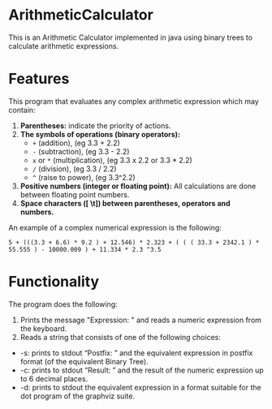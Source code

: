 # ArithmeticCalculator

This is an Arithmetic Calculator implemented in java using binary trees to calculate arithmetic expressions.

# Features 

This program  that evaluates any complex arithmetic expression which may contain:
1. **Parentheses:** indicate the priority of actions.
2. **The symbols of operations (binary operators):**
      - `+` (addition), (eg 3.3 + 2.2)
      - `-` (subtraction), (eg 3.3 - 2.2)
      - `x` or `*` (multiplication), (eg 3.3 x 2.2 or 3.3 * 2.2)
      - `/` (division), (eg 3.3 / 2.2)
      - `^` (raise to power), (eg 3.3^2.2)
5. **Positive numbers (integer or floating point):** All calculations are done
between floating point numbers.
6. **Space characters ([ \t]) between parentheses, operators and numbers.**

An example of a complex numerical expression is the following:

```
5 + (((3.3 + 6.6) * 9.2 ) + 12.546) * 2.323 + ( ( ( 33.3 + 2342.1 ) * 55.555 ) - 10000.009 ) + 11.334 * 2.3 ^3.5
```

# Functionality

The program does the following:

1. Prints the message "Expression: " and reads a numeric expression from the
keyboard. 
2. Reads a string that consists of one of the following choices:
 - -s: prints to stdout “Postfix: ” and the equivalent expression in postfix format (of the equivalent Binary Tree).
 - -c: prints to stdout “Result: ” and the result of the numeric expression up to 6 decimal places.
 - -d: prints to stdout the equivalent expression in a format suitable for the dot program of the graphviz suite.
